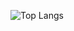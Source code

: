 ![Top Langs](https://github-readme-stats.vercel.app/api/top-langs/?username=VulpesLag0pus&theme=tokyonight)
